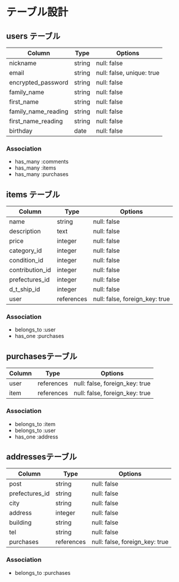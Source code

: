 # テーブル設計

## users テーブル

| Column              | Type   | Options      |
| ------------------  | ------ | -----------  |
| nickname            | string | null: false  |
| email               | string | null: false, unique: true |
| encrypted_password  | string | null: false  |
| family_name         | string | null: false  |
| first_name          | string | null: false  |
| family_name_reading | string | null: false  |
| first_name_reading  | string | null: false  |
| birthday            | date   | null: false  |

### Association

- has_many :comments
- has_many :items
- has_many :purchases

## items テーブル

| Column          | Type    | Options     |
| ------------    | ------  | ----------- |
| name            | string  | null: false |
| description     | text    | null: false |
| price           | integer | null: false |
| category_id     | integer | null: false |
| condition_id    | integer | null: false |
| contribution_id | integer | null: false |
| prefectures_id  | integer | null: false |
| d_t_ship_id     | integer | null: false |
| user            | references | null: false, foreign_key: true 

### Association

- belongs_to :user
- has_one :purchases



##  purchasesテーブル

| Column       | Type       | Options                        |
| -----------  | ---------- | ------------------------------ |
| user         | references | null: false, foreign_key: true |
| item         | references | null: false, foreign_key: true |

### Association

- belongs_to :item
- belongs_to :user
- has_one :address


##  addressesテーブル

| Column         | Type     | Options     |
| -----------    | -------- | ----------- |
| post           | string   | null: false | 
| prefectures_id | string   | null: false |
| city           | string   | null: false |
| address        | integer  | null: false |
| building       | string   | null: false |
| tel            | string   | null: false |
| purchases      |references| null: false, foreign_key: true |

### Association

- belongs_to :purchases